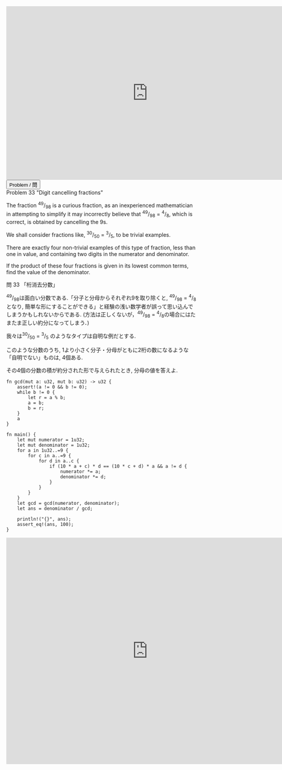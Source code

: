 <html><iframe src="https://docs.google.com/presentation/d/e/2PACX-1vTv92Dl9tdkwDmsM8mbO5O7zSCXlY4vALTd1xS7UukgX3Wd1d3kJHUQ4BSNdwTviue5IrSb3CpIq399/embed?start=false&loop=false&delayms=60000" frameborder="0" width="750" height="460" allowfullscreen="true" mozallowfullscreen="true" webkitallowfullscreen="true"></iframe></html>

<html>
<button class="accordion" onclick="toggle('the-accordion');">Problem / 問</button>
<div id="the-accordion" class="panel w3-hide">
Problem 33 "Digit cancelling fractions"

<p>The fraction <sup>49</sup>/<sub>98</sub> is a curious fraction, as an inexperienced mathematician in attempting to simplify it may incorrectly believe that <sup>49</sup>/<sub>98</sub> = <sup>4</sup>/<sub>8</sub>, which is correct, is obtained by cancelling the 9s.</p>
<p>We shall consider fractions like, <sup>30</sup>/<sub>50</sub> = <sup>3</sup>/<sub>5</sub>, to be trivial examples.</p>
<p>There are exactly four non-trivial examples of this type of fraction, less than one in value, and containing two digits in the numerator and denominator.</p>
<p>If the product of these four fractions is given in its lowest common terms, find the value of the denominator.</p>


問 33 「桁消去分数」

<sup>49</sup>/<sub>98</sub>は面白い分数である.「分子と分母からそれぞれ9を取り除くと, <sup>49</sup>/<sub>98</sub> = <sup>4</sup>/<sub>8</sub> となり, 簡単な形にすることができる」と経験の浅い数学者が誤って思い込んでしまうかもしれないからである.
(方法は正しくないが，<sup>49</sup>/<sub>98</sub> = <sup>4</sup>/<sub>8</sub>の場合にはたまたま正しい約分になってしまう．)

我々は<sup>30</sup>/<sub>50</sub> = <sup>3</sup>/<sub>5</sub> のようなタイプは自明な例だとする.

このような分数のうち, 1より小さく分子・分母がともに2桁の数になるような「自明でない」ものは, 4個ある.

その4個の分数の積が約分された形で与えられたとき, 分母の値を答えよ.

</div>
</html>


```rust,editable
fn gcd(mut a: u32, mut b: u32) -> u32 {
    assert!(a != 0 && b != 0);
    while b != 0 {
        let r = a % b;
        a = b;
        b = r;
    }
    a
}

fn main() {
    let mut numerator = 1u32;
    let mut denominator = 1u32;
    for a in 1u32..=9 {
        for c in a..=9 {
            for d in a..c {
                if (10 * a + c) * d == (10 * c + d) * a && a != d {
                    numerator *= a;
                    denominator *= d;
                }
            }
        }
    }
    let gcd = gcd(numerator, denominator);
    let ans = denominator / gcd;

    println!("{}", ans);
    assert_eq!(ans, 100);
}
```

<html><iframe frameborder="0" width="750" height="600" src="https://play.rust-lang.org/?version=stable&mode=debug&edition=2018&code=fn%20main()%20%7B%0A%20%20%20%20for%20c%20in%201u32..%3D9%20%7B%0A%20%20%20%20%20%20%20%20for%20d%20in%201u32..c%20%7B%0A%20%20%20%20%20%20%20%20%20%20%20%20for%20b%20in%20d..c%20%7B%0A%20%20%20%20%20%20%20%20%20%20%20%20%20%20%20%20if%20(10%20*%20d%20%2B%20b)%20*%20c%20%3D%3D%20(10%20*%20c%20%2B%20d)%20*%20b%20%26%26%20b%20!%3D%20c%20%7B%0A%20%20%20%20%20%20%20%20%20%20%20%20%20%20%20%20%20%20%20%20unreachable!()%3B%0A%20%20%20%20%20%20%20%20%20%20%20%20%20%20%20%20%7D%0A%20%20%20%20%20%20%20%20%20%20%20%20%7D%0A%20%20%20%20%20%20%20%20%7D%0A%20%20%20%20%7D%0A%20%20%20%20for%20c%20in%201u32..%3D99%20%7B%0A%20%20%20%20%20%20%20%20for%20d%20in%201u32..c%20%7B%0A%20%20%20%20%20%20%20%20%20%20%20%20for%20b%20in%20d..c%20%7B%0A%20%20%20%20%20%20%20%20%20%20%20%20%20%20%20%20let%20df%20%3D%200.1f32%20*%20d%20as%20f32%3B%0A%20%20%20%20%20%20%20%20%20%20%20%20%20%20%20%20let%20bf%20%3D%200.1f32%20*%20b%20as%20f32%3B%0A%20%20%20%20%20%20%20%20%20%20%20%20%20%20%20%20let%20cf%20%3D%200.1f32%20*%20c%20as%20f32%3B%0A%20%20%20%20%20%20%20%20%20%20%20%20%20%20%20%20if%20(10f32%20*%20df%20%2B%20bf)%20*%20cf%20%3D%3D%20(10f32%20*%20cf%20%2B%20df)%20*%20bf%20%26%26%20b%20!%3D%20c%20%7B%0A%20%20%20%20%20%20%20%20%20%20%20%20%20%20%20%20%20%20%20%20println!(%0A%20%20%20%20%20%20%20%20%20%20%20%20%20%20%20%20%20%20%20%20%20%20%20%20%22%7B%3A.1%7D%2F%7B%3A.1%7D%5Ct(%7B%3A.1%7D%20%7B%3A.1%7D%20%2F%20%7B%3A.1%7D%20%7B%3A.1%7D)%22%2C%0A%20%20%20%20%20%20%20%20%20%20%20%20%20%20%20%20%20%20%20%20%20%20%20%20bf%2C%20cf%2C%20df%2C%20bf%2C%20cf%2C%20df%0A%20%20%20%20%20%20%20%20%20%20%20%20%20%20%20%20%20%20%20%20)%3B%0A%20%20%20%20%20%20%20%20%20%20%20%20%20%20%20%20%7D%0A%20%20%20%20%20%20%20%20%20%20%20%20%7D%0A%20%20%20%20%20%20%20%20%7D%0A%20%20%20%20%7D%0A%7D"></iframe></html>
